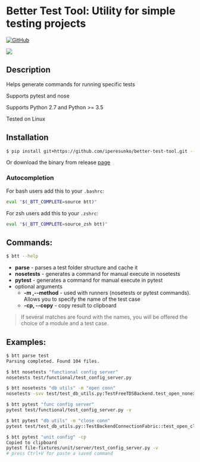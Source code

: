 # Better Test Tool: Utility for simple testing projects

[![GitHub](https://img.shields.io/github/license/mashape/apistatus.svg)](https://github.com/iperesunko/better-test-tool)

![](https://media.giphy.com/media/elMZLkephFAIobrgIS/giphy.gif)

## Description

Helps generate commands for running specific tests

Supports pytest and nose

Supports Python 2.7 and Python >= 3.5

Tested on Linux

## Installation
```bash
$ pip install git+https://github.com/iperesunko/better-test-tool.git --user
```
Or download the binary from release [page](https://github.com/iperesunko/better-test-tool/releases)

### Autocompletion
For bash users add this to your `.bashrc`:
```sh
eval "$(_BTT_COMPLETE=source btt)"
```

For zsh users add this to your `.zshrc`:

```sh
eval "$(_BTT_COMPLETE=source_zsh btt)"
```

## Commands:
```bash
$ btt --help
```

- **parse** - parses a test folder structure and cache it
- **nosetests** - generates a command for manual execute in nosetests
- **pytest** - generates a command for manual execute in pytest
- optional arguments
    - **-m ,--method** - used with runners (nosetests or pytest commands). Allows you to specify the name of the test case 
    - **-cp, --copy** - copy result to clipboard

> If several matches are found with the names, you will be offered the choice of a module and a test case.

## Examples:
```bash
$ btt parse test
Parsing completed. Found 104 files.

$ btt nosetests "functional config server"
nosetests test/functional/test_config_server.py

$ btt nosetests "db utils" -m "open conn"
nosetests -svv test/test_db_utils.py:TestFreeTDSBackend.test_open_nonexistent_connection

$ btt pytest "func config server"
pytest test/functional/test_config_server.py -v

$ btt pytest "db utils" -m "close conn"
pytest test/test_db_utils.py::TestBackendConnectionFabric::test_open_close_postgre_connection -v

$ btt pytest "unit config" -cp
Copied to clipboard
pytest file-fixtures/unit/server/test_config_server.py -v
# press Ctrl+V for paste a saved command
```